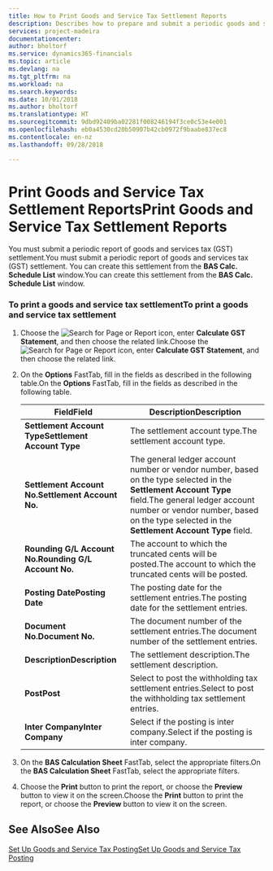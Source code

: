 ```yaml
---
title: How to Print Goods and Service Tax Settlement Reports
description: Describes how to prepare and submit a periodic goods and services tax (GST) settlement.
services: project-madeira
documentationcenter: 
author: bholtorf
ms.service: dynamics365-financials
ms.topic: article
ms.devlang: na
ms.tgt_pltfrm: na
ms.workload: na
ms.search.keywords: 
ms.date: 10/01/2018
ms.author: bholtorf
ms.translationtype: HT
ms.sourcegitcommit: 9dbd92409ba02281f008246194f3ce0c53e4e001
ms.openlocfilehash: eb0a4530cd20b50907b42cb0972f9baabe837ec8
ms.contentlocale: en-nz
ms.lasthandoff: 09/28/2018

---
```

# <a name="print-goods-and-service-tax-settlement-reports"></a><span data-ttu-id="64b71-103">Print Goods and Service Tax Settlement Reports</span><span class="sxs-lookup"><span data-stu-id="64b71-103">Print Goods and Service Tax Settlement Reports</span></span>
<span data-ttu-id="64b71-104">You must submit a periodic report of goods and services tax (GST) settlement.</span><span class="sxs-lookup"><span data-stu-id="64b71-104">You must submit a periodic report of goods and services tax (GST) settlement.</span></span> <span data-ttu-id="64b71-105">You can create this settlement from the **BAS Calc. Schedule List** window.</span><span class="sxs-lookup"><span data-stu-id="64b71-105">You can create this settlement from the **BAS Calc. Schedule List** window.</span></span>  

### <a name="to-print-a-goods-and-service-tax-settlement"></a><span data-ttu-id="64b71-106">To print a goods and service tax settlement</span><span class="sxs-lookup"><span data-stu-id="64b71-106">To print a goods and service tax settlement</span></span>  
1.  <span data-ttu-id="64b71-107">Choose the ![Search for Page or Report](../../media/ui-search/search_small.png "Search for Page or Report icon") icon, enter **Calculate GST Statement**, and then choose the related link.</span><span class="sxs-lookup"><span data-stu-id="64b71-107">Choose the ![Search for Page or Report](../../media/ui-search/search_small.png "Search for Page or Report icon") icon, enter **Calculate GST Statement**, and then choose the related link.</span></span>  
2. <span data-ttu-id="64b71-108">On the **Options** FastTab, fill in the fields as described in the following table.</span><span class="sxs-lookup"><span data-stu-id="64b71-108">On the **Options** FastTab, fill in the fields as described in the following table.</span></span>  

    |<span data-ttu-id="64b71-109">Field</span><span class="sxs-lookup"><span data-stu-id="64b71-109">Field</span></span>|<span data-ttu-id="64b71-110">Description</span><span class="sxs-lookup"><span data-stu-id="64b71-110">Description</span></span>|  
    |---------------------------------|---------------------------------------|  
    |<span data-ttu-id="64b71-111">**Settlement Account Type**</span><span class="sxs-lookup"><span data-stu-id="64b71-111">**Settlement Account Type**</span></span>|<span data-ttu-id="64b71-112">The settlement account type.</span><span class="sxs-lookup"><span data-stu-id="64b71-112">The settlement account type.</span></span>|  
    |<span data-ttu-id="64b71-113">**Settlement Account No.**</span><span class="sxs-lookup"><span data-stu-id="64b71-113">**Settlement Account No.**</span></span>|<span data-ttu-id="64b71-114">The general ledger account number or vendor number, based on the type selected in the **Settlement Account Type** field.</span><span class="sxs-lookup"><span data-stu-id="64b71-114">The general ledger account number or vendor number, based on the type selected in the **Settlement Account Type** field.</span></span>|  
    |<span data-ttu-id="64b71-115">**Rounding G/L Account No.**</span><span class="sxs-lookup"><span data-stu-id="64b71-115">**Rounding G/L Account No.**</span></span>|<span data-ttu-id="64b71-116">The account to which the truncated cents will be posted.</span><span class="sxs-lookup"><span data-stu-id="64b71-116">The account to which the truncated cents will be posted.</span></span>|  
    |<span data-ttu-id="64b71-117">**Posting Date**</span><span class="sxs-lookup"><span data-stu-id="64b71-117">**Posting Date**</span></span>|<span data-ttu-id="64b71-118">The posting date for the settlement entries.</span><span class="sxs-lookup"><span data-stu-id="64b71-118">The posting date for the settlement entries.</span></span>|  
    |<span data-ttu-id="64b71-119">**Document No.**</span><span class="sxs-lookup"><span data-stu-id="64b71-119">**Document No.**</span></span>|<span data-ttu-id="64b71-120">The document number of the settlement entries.</span><span class="sxs-lookup"><span data-stu-id="64b71-120">The document number of the settlement entries.</span></span>|  
    |<span data-ttu-id="64b71-121">**Description**</span><span class="sxs-lookup"><span data-stu-id="64b71-121">**Description**</span></span>|<span data-ttu-id="64b71-122">The settlement description.</span><span class="sxs-lookup"><span data-stu-id="64b71-122">The settlement description.</span></span>|  
    |<span data-ttu-id="64b71-123">**Post**</span><span class="sxs-lookup"><span data-stu-id="64b71-123">**Post**</span></span>|<span data-ttu-id="64b71-124">Select to post the withholding tax settlement entries.</span><span class="sxs-lookup"><span data-stu-id="64b71-124">Select to post the withholding tax settlement entries.</span></span>|  
    |<span data-ttu-id="64b71-125">**Inter Company**</span><span class="sxs-lookup"><span data-stu-id="64b71-125">**Inter Company**</span></span>|<span data-ttu-id="64b71-126">Select if the posting is inter company.</span><span class="sxs-lookup"><span data-stu-id="64b71-126">Select if the posting is inter company.</span></span>|  

4. <span data-ttu-id="64b71-127">On the **BAS Calculation Sheet** FastTab, select the appropriate filters.</span><span class="sxs-lookup"><span data-stu-id="64b71-127">On the **BAS Calculation Sheet** FastTab, select the appropriate filters.</span></span>  
5. <span data-ttu-id="64b71-128">Choose the **Print** button to print the report, or choose the **Preview** button to view it on the screen.</span><span class="sxs-lookup"><span data-stu-id="64b71-128">Choose the **Print** button to print the report, or choose the **Preview** button to view it on the screen.</span></span>  

## <a name="see-also"></a><span data-ttu-id="64b71-129">See Also</span><span class="sxs-lookup"><span data-stu-id="64b71-129">See Also</span></span>  
[<span data-ttu-id="64b71-130">Set Up Goods and Service Tax Posting</span><span class="sxs-lookup"><span data-stu-id="64b71-130">Set Up Goods and Service Tax Posting</span></span>](how-to-set-up-goods-and-service-tax-posting.md)   


